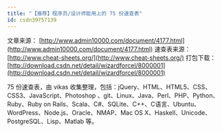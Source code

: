 ```yaml
---
title: "【推荐】程序员/设计师能用上的 75 份速查表"
id: csdn39757139
---
```


文章来源： [http://www.admin10000.com/document/4177.html](http://www.admin10000.com/document/4177.html)
速查表来源： [http://www.cheat-sheets.org/](http://www.cheat-sheets.org/)
打包下载： [http://download.csdn.net/detail/wizardforcel/8000001](http://download.csdn.net/detail/wizardforcel/8000001)

75 份速查表，由 vikas 收集整理，包括：jQuery、HTML、HTML5、CSS、CSS3、JavaScript、Photoshop 、git、Linux、Java、Perl、PHP、Python、Ruby、Ruby on Rails、Scala、C#、SQLite、C++、C语言、Ubuntu、WordPress、Node.js、Oracle、NMAP、Mac OS X、Haskell、Unicode、PostgreSQL、Lisp、Matlab 等。